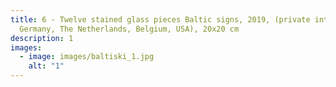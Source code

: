```yaml
---
title: 6 - Twelve stained glass pieces Baltic signs, 2019, (private interiors,
  Germany, The Netherlands, Belgium, USA), 20x20 cm
description: 1﻿
images:
  - image: images/baltiski_1.jpg
    alt: "1"
---
```

